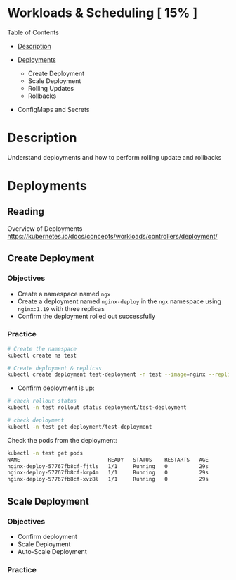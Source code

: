 # Workloads & Scheduling [ 15% ]

Table of Contents

- [Description](#Description)
- [Deployments](#Deployments)
  - Create Deployment
  - Scale Deployment
  - Rolling Updates
  - Rollbacks

- ConfigMaps and Secrets

# Description

Understand deployments and how to perform rolling update and rollbacks

# Deployments

## Reading

Overview of Deployments https://kubernetes.io/docs/concepts/workloads/controllers/deployment/

## Create Deployment

### Objectives

- Create a namespace named `ngx`
- Create a deployment named `nginx-deploy` in the `ngx` namespace using `nginx:1.19` with three replicas
- Confirm the deployment rolled out successfully

### Practice


```bash
# Create the namespace
kubectl create ns test

# Create deployment & replicas
kubectl create deployment test-deployment -n test --image=nginx --replicas=3
```

- Confirm deployment is up:

```bash
# check rollout status
kubectl -n test rollout status deployment/test-deployment

# check deployment
kubectl -n test get deployment/test-deployment
```

Check the pods from the deployment:

```bash
kubectl -n test get pods
NAME                            READY   STATUS    RESTARTS   AGE
nginx-deploy-57767fb8cf-fjtls   1/1     Running   0          29s
nginx-deploy-57767fb8cf-krp4m   1/1     Running   0          29s
nginx-deploy-57767fb8cf-xvz8l   1/1     Running   0          29s
```

## Scale Deployment

### Objectives

- Confirm deployment
- Scale Deployment
- Auto-Scale Deployment

### Practice

```bash
```

